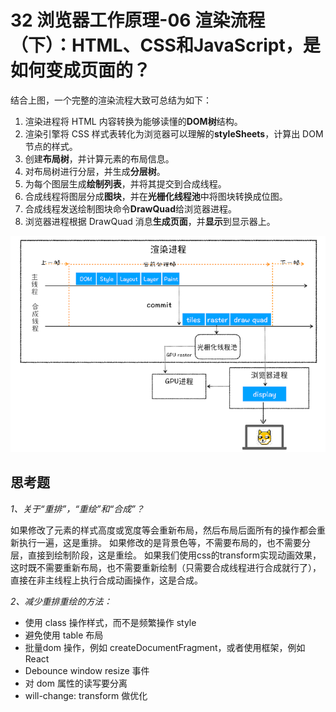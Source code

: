 # 32 浏览器工作原理-06 渲染流程（下）：HTML、CSS和JavaScript，是如何变成页面的？

结合上图，一个完整的渲染流程大致可总结为如下：

1. 渲染进程将 HTML 内容转换为能够读懂的**DOM树**结构。
2. 渲染引擎将 CSS 样式表转化为浏览器可以理解的**styleSheets**，计算出 DOM 节点的样式。
3. 创建**布局树**，并计算元素的布局信息。
4. 对布局树进行分层，并生成**分层树**。
5. 为每个图层生成**绘制列表**，并将其提交到合成线程。
6. 合成线程将图层分成**图块**，并在**光栅化线程池**中将图块转换成位图。
7. 合成线程发送绘制图块命令**DrawQuad**给浏览器进程。
8. 浏览器进程根据 DrawQuad 消息**生成页面**，并**显示**到显示器上。

![](https://raw.githubusercontent.com/Daotin/pic/master/img/20190912174653.png)

## 思考题

_1、关于“重排”，“重绘”和“合成”？_

如果修改了元素的样式高度或宽度等会重新布局，然后布局后面所有的操作都会重新执行一遍，这是重排。 如果修改的是背景色等，不需要布局的，也不需要分层，直接到绘制阶段，这是重绘。 如果我们使用css的transform实现动画效果，这时既不需要重新布局，也不需要重新绘制（只需要合成线程进行合成就行了），直接在非主线程上执行合成动画操作，这是合成。

_2、减少重排重绘的方法：_

* 使用 class 操作样式，而不是频繁操作 style
* 避免使用 table 布局
* 批量dom 操作，例如 createDocumentFragment，或者使用框架，例如 React
* Debounce window resize 事件
* 对 dom 属性的读写要分离
* will-change: transform 做优化


